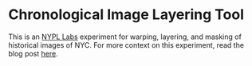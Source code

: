 Chronological Image Layering Tool
============

This is an [NYPL Labs](http://www.nypl.org/collections/labs) experiment for warping, layering, and masking of historical images of NYC. For more context on this experiment, read the blog post [here](http://www.nypl.org/blog/2014/06/18/peeling-painted-layers-nyc-walls).
